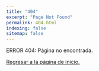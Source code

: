 ```yaml
---
title: "404"
excerpt: "Page Not Found"
permalink: 404.html
indexing: false
sitemap: false
---
```


ERROR 404: Página no encontrada.

[Regresar a la página de inicio.](https://jaliscocomovamos.github.io/)
